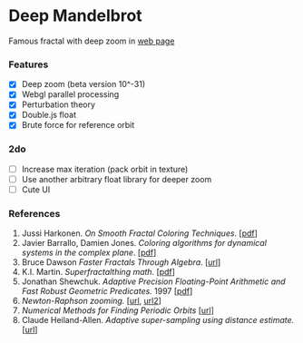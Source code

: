 # Deep Mandelbrot

Famous fractal with deep zoom in [web page](https://munrocket.github.io/deep-mandelbrot/)

### Features

- [X] Deep zoom (beta version 10^-31)
- [X] Webgl parallel processing
- [X] Perturbation theory
- [X] Double.js float
- [X] Brute force for reference orbit

### 2do
- [ ] Increase max iteration (pack orbit in texture)
- [ ] Use another arbitrary float library for deeper zoom
- [ ] Cute UI

### References

1. Jussi Harkonen. *On Smooth Fractal Coloring Techniques*. [[pdf](http://jussiharkonen.com/files/on_fractal_coloring_techniques(lo-res).pdf)]
2. Javier Barrallo, Damien Jones. *Coloring algorithms for dynamical systems in the complex plane*. [[pdf](http://math.unipa.it/~grim/Jbarrallo.PDF)]
3. Bruce Dawson *Faster Fractals Through Algebra*. [[url](https://randomascii.wordpress.com/2011/08/13/faster-fractals-through-algebra/)]
4. K.I. Martin. *Superfractalthing math.* [[pdf](http://www.superfractalthing.co.nf/sft_maths.pdf)]
5. Jonathan Shewchuk. *Adaptive Precision Floating-Point Arithmetic and Fast Robust Geometric Predicates.* 1997 [[pdf](https://people.eecs.berkeley.edu/~jrs/papers/robustr.pdf)]
6. *Newton-Raphson zooming.* [[url](http://www.fractalforums.com/index.php?topic=25029.msg98438#msg98438), [url2](https://en.wikibooks.org/wiki/Fractals/Iterations_in_the_complex_plane/periodic_points#Newton_method)]
7. *Numerical Methods for Finding Periodic Orbits* [[url](http://www.scholarpedia.org/article/Periodic_orbit#Numerical_Methods_for_Finding_Periodic_Orbits)]
8. Claude Heiland-Allen. *Adaptive super-sampling using distance estimate.* [[url](http://mathr.co.uk/blog/2014-11-22_adaptive_supersampling_using_distance_estimate.html)]
